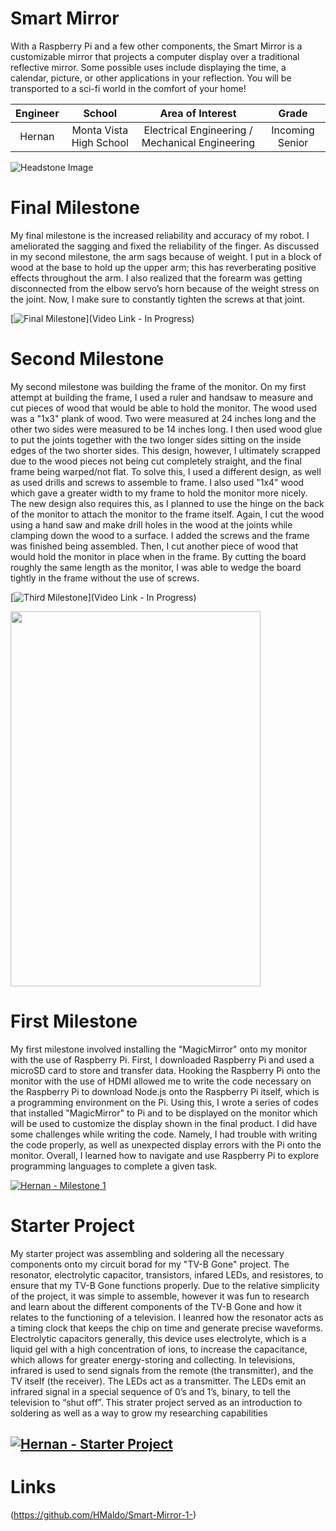 ﻿# Smart Mirror
With a Raspberry Pi and a few other components, the Smart Mirror is a customizable mirror that projects a computer display over a traditional reflective mirror. Some possible uses include displaying the time, a calendar, picture, or other applications in your reflection. You will be transported to a sci-fi world in the comfort of your home!

| **Engineer** | **School** | **Area of Interest** | **Grade** |
|:--:|:--:|:--:|:--:|
| Hernan | Monta Vista High School | Electrical Engineering / Mechanical Engineering | Incoming Senior

![Headstone Image](https://lh3.googleusercontent.com/YRCb4PKMKI--403ez8msB45iQ_MI3rI3x0ewPrTTE1Bcw3G_PMAQxrDx4ATzzE39vC740GVqr30IOuB9xaPgXd27S4GDnMwRzJK7GVtLhgZGOPzur7kgWsOWtqOZSXW5_Dbeq_k4TDy0qzVhdNLyUKBIVPqHUf0bALOUPGcP7gsihMxz_8XWy4P1kr0zN9YPZKxqyJeFyhPOTNCe_jYqI0w_LYw0vScdSpnP84xuuBSO4IiLCVnaVDIP9iFlLb8DKBJ-1CQnHyrCshnFvjICXv1QM7P0-Rgyi8UTpZpdDossB5_HHd-vYoGrh4_O9SDYlldolWiS6Oq2ZUvV0C-Ly1WoNkQvBvgMAadQe4W93wkvWte4pwcxVLVFTXEtrsliAzchUtqt6wfXhB7c18RnIqVxKgAcIbhZqZuvXzI8cyFkojfr5v3LAU9RlXTQYf5G7Gz5xukGdwfPtlnSt8KWrxTutkKt9In8RV_phHGLCQNRpYVVpW1zl_c4K-fEimoiKF9Z1db9YyGWyrBhLUL1ey_QTZrYvH3rBQEsrrZQ2W0CFLTn9jI66AMxlBgX8Vt3gBOlyICCVUqTgCXFYatkTIXq4M-45vfTIdUweapf2sS9jjwgHUHqsAHj2KRs1BZjIZyXHdPjnYu2GgDy1ApKynzVjDCciofaE4Ip0gmw10BirxgXupzAz9Aq6qenyke8zrwdX4jDmi74llUpPnPGq8olgDrUDI00bzbXNHYCTM3hpl65XdBm8LAwJ3g=w760-h1013-no?authuser=0)
  
# Final Milestone
My final milestone is the increased reliability and accuracy of my robot. I ameliorated the sagging and fixed the reliability of the finger. As discussed in my second milestone, the arm sags because of weight. I put in a block of wood at the base to hold up the upper arm; this has reverberating positive effects throughout the arm. I also realized that the forearm was getting disconnected from the elbow servo’s horn because of the weight stress on the joint. Now, I make sure to constantly tighten the screws at that joint. 

[![Final Milestone]()](Video Link - In Progress)

# Second Milestone

My second milestone was building the frame of the monitor. On my first attempt at building the frame, I used a ruler and handsaw to measure and cut pieces of wood that would be able to hold the monitor. The wood used was a "1x3" plank of wood. Two were measured at 24 inches long and the other two sides were measured to be 14 inches long. I then used wood glue to put the joints together with the two longer sides sitting on the inside edges of the two shorter sides. This design, however, I ultimately scrapped due to the wood pieces not being cut completely straight, and the final frame being warped/not flat. To solve this, I used a different design, as well as used drills and screws to assemble to frame. I also used "1x4" wood which gave a greater width to my frame to hold the monitor more nicely. The new design also requires this, as I planned to use the hinge on the back of the monitor to attach the monitor to the frame itself. Again, I cut the wood using a hand saw and make drill holes in the wood at the joints while clamping down the wood to a surface. I added the screws and the frame was finished being assembled. Then, I cut another piece of wood that would hold the monitor in place when in the frame. By cutting the board roughly the same length as the monitor, I was able to wedge the board tightly in the frame without the use of screws.

[![Third Milestone]()](Video Link - In Progress)

<img src="https://lh3.googleusercontent.com/LNZkqrKiKKNEsDF2pC4p-za0tlgAdO3Gnq2x4-7zacXzQmzVh8xNiBF1uGx_uLZrelm57RK8X_aX6CdK2B7_44K1j83jK6c1Z8-RoKdSMAv1eGta4T_Dsqi-buTGjh7MVVBGjknujPDcTP-miMGdOWfzk4DVuV62y3-CgyxKewqCR4MvBAkTJUPxuSJU3Y6qep1E7zG0FHkGcwxA7lHw8h8j3nKF9958yAW6Bunnkx8URcEe02ac78Jmt5EPo_MOgpawvYSo0JVvS51N0m_K_8_80BMWIi6QYhrsVYuJca2TmQFRwBdeuBpWws6O1Cd3vyruZrRQ4arK4lLAHkECCsXFMt6rkpbbzTxihwyd5F2Buclt6eOmAQpu16FuoT5k0MDIhMTFBuktbUg_gmqMe5NA2wmcnmgNciKmdMwnddfPIRhXVe1eXxlwQfMmdTn6wARL4C_wXPiV9pjMYrm7oIx0_HlGlP6wWGbYXPrQ9vmcCAASQFndgyOkIARjRXAJupELkCKtwesJjp8RQQ38SOFXj1Qaife-azwBaQEVzn7qgGg2qpO1cg1lOojVH7Tewipam9yTYH4X3jHHIOH6IE664s4Q98Fo6DyQarjOW8NbrExZ5LUE1NXWckNNd7RKvKLHFVRLr_lSyZGMHONqzku6UUW43H1a_JSmLHG54ScIwrmJC5w-bPSIjcJy9vIs2C36q2ZYOHen-n9-wOa-sRx2UDWPOSUOquSY5JAMMRkhupB0aW6hSb4u1Aw=w760-h1013-no?authuser=0" width="400" height="600">

# First Milestone
  

My first milestone involved installing the "MagicMirror" onto my monitor with the use of Raspberry Pi. First, I downloaded Raspberry Pi and used a microSD card to store and transfer data. Hooking the Raspberry Pi onto the monitor with the use of HDMI allowed me to write the code necessary on the Raspberry Pi to download Node.js onto the Raspberry Pi itself, which is a programming environment on the Pi. Using this, I wrote a series of codes that installed "MagicMirror" to Pi and to be displayed on the monitor which will be used to customize the display shown in the final product. I did have some challenges while writing the code. Namely, I had trouble with writing the code properly, as well as unexpected display errors with the Pi onto the monitor. Overall, I learned how to navigate and use Raspberry Pi to explore programming languages to complete a given task. 

[![Hernan - Milestone 1](https://res.cloudinary.com/marcomontalbano/image/upload/v1656088266/video_to_markdown/images/youtube--7KEaS_2JdbA-c05b58ac6eb4c4700831b2b3070cd403.jpg)](https://www.youtube.com/watch?v=7KEaS_2JdbA "Hernan - Milestone 1")

# Starter Project

My starter project was assembling and soldering all the necessary components onto my circuit borad for my "TV-B Gone" project. The resonator, electrolytic capacitor, transistors, infared LEDs, and resistores, to ensure that my TV-B Gone functions properly. Due to the relative simplicity of the project, it was simple to assemble, however it was fun to research and learn about the different components of the TV-B Gone and how it relates to the functioning of a television. I leanred how the resonator acts as a timing clock that keeps the chip on time and generate precise waveforms. Electrolytic capacitors generally, this device uses electrolyte, which is a liquid gel with a high concentration of ions, to increase the capacitance, which allows for greater energy-storing and collecting. In televisions, infrared is used to send signals from the remote (the transmitter), and the TV itself (the receiver). The LEDs act as a transmitter. The LEDs emit an infrared signal in a special sequence of 0’s and 1’s, binary,  to tell the television to “shut off”. This strater project served as an introduction to soldering as well as a way to grow my researching capabilities 

[![Hernan - Starter Project](https://res.cloudinary.com/marcomontalbano/image/upload/v1656088323/video_to_markdown/images/youtube--b6JjdCCTRH4-c05b58ac6eb4c4700831b2b3070cd403.jpg)](https://www.youtube.com/watch?v=b6JjdCCTRH4 "Hernan - Starter Project")
-----------------------------------------------------------------------------------------------------------------------------------------------------------------------
# Links
(https://github.com/HMaldo/Smart-Mirror-1-) 
